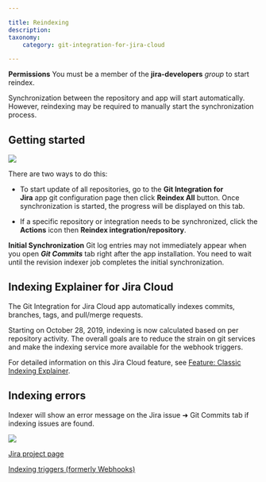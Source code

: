 ```yaml
---

title: Reindexing
description:
taxonomy:
    category: git-integration-for-jira-cloud

---
```

**Permissions**
You must be a member of the **jira-developers** _group_ to start reindex.

Synchronization between the repository and app will start automatically. However, reindexing may be required to manually start the synchronization process.

## Getting started

![](https://bigbrassband.atlassian.net/wiki/download/attachments/1923026060/gitcloud-gitmgr-reindexing-sel.png?version=1&modificationDate=1636099148378&cacheVersion=1&api=v2)

There are two ways to do this:

*   To start update of all repositories, go to the **Git Integration for Jira** app git configuration page then click **Reindex All** button. Once synchronization is started, the progress will be displayed on this tab.

*   If a specific repository or integration needs to be synchronized, click the **Actions** icon then **Reindex integration/repository**.


**Initial Synchronization**
Git log entries may not immediately appear when you open _**Git Commits**_ tab right after the app installation. You need to wait until the revision indexer job completes the initial synchronization.

## Indexing Explainer for Jira Cloud

The Git Integration for Jira Cloud app automatically indexes commits, branches, tags, and pull/merge requests.

Starting on October 28, 2019, indexing is now calculated based on per repository activity. The overall goals are to reduce the strain on git services and make the indexing service more available for the webhook triggers.

For detailed information on this Jira Cloud feature, see [Feature: Classic Indexing Explainer](/git-integration-for-jira-cloud/classic-indexing-explainer-gij-cloud).

## Indexing errors

Indexer will show an error message on the Jira issue ➜ Git Commits tab if indexing issues are found.

![](https://bigbrassband.atlassian.net/wiki/download/thumbnails/1923026060/git-cloud-indexing-error-sample.png?version=1&modificationDate=1630063694862&cacheVersion=1&api=v2&width=544&height=172)

[Jira project page](/git-integration-for-jira-cloud/jira-project-page-gij-cloud/)

[Indexing triggers (formerly Webhooks)](/git-integration-for-jira-cloud/indexing-triggers-gij-cloud)